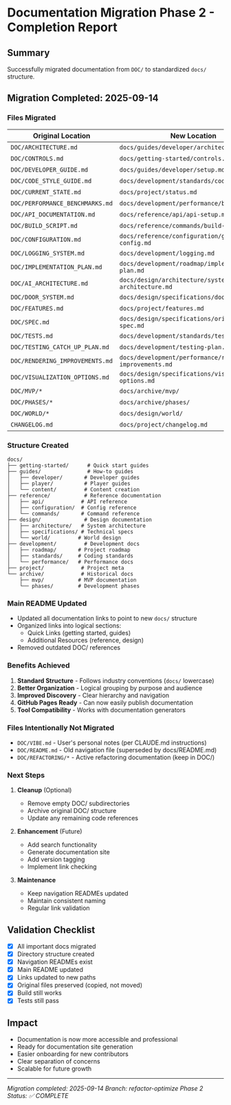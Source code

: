 # Documentation Migration Phase 2 - Completion Report

## Summary

Successfully migrated documentation from `DOC/` to standardized `docs/` structure.

## Migration Completed: 2025-09-14

### Files Migrated

| Original Location | New Location | Status |
|------------------|--------------|---------|
| `DOC/ARCHITECTURE.md` | `docs/guides/developer/architecture.md` | ✅ |
| `DOC/CONTROLS.md` | `docs/getting-started/controls.md` | ✅ |
| `DOC/DEVELOPER_GUIDE.md` | `docs/guides/developer/setup.md` | ✅ |
| `DOC/CODE_STYLE_GUIDE.md` | `docs/development/standards/code-style.md` | ✅ |
| `DOC/CURRENT_STATE.md` | `docs/project/status.md` | ✅ |
| `DOC/PERFORMANCE_BENCHMARKS.md` | `docs/development/performance/benchmarks.md` | ✅ |
| `DOC/API_DOCUMENTATION.md` | `docs/reference/api/api-setup.md` | ✅ |
| `DOC/BUILD_SCRIPT.md` | `docs/reference/commands/build-script.md` | ✅ |
| `DOC/CONFIGURATION.md` | `docs/reference/configuration/game-config.md` | ✅ |
| `DOC/LOGGING_SYSTEM.md` | `docs/development/logging.md` | ✅ |
| `DOC/IMPLEMENTATION_PLAN.md` | `docs/development/roadmap/implementation-plan.md` | ✅ |
| `DOC/AI_ARCHITECTURE.md` | `docs/design/architecture/systems/ai-architecture.md` | ✅ |
| `DOC/DOOR_SYSTEM.md` | `docs/design/specifications/door-system.md` | ✅ |
| `DOC/FEATURES.md` | `docs/project/features.md` | ✅ |
| `DOC/SPEC.md` | `docs/design/specifications/original-spec.md` | ✅ |
| `DOC/TESTS.md` | `docs/development/standards/testing.md` | ✅ |
| `DOC/TESTING_CATCH_UP_PLAN.md` | `docs/development/testing-plan.md` | ✅ |
| `DOC/RENDERING_IMPROVEMENTS.md` | `docs/development/performance/rendering-improvements.md` | ✅ |
| `DOC/VISUALIZATION_OPTIONS.md` | `docs/design/specifications/visualization-options.md` | ✅ |
| `DOC/MVP/*` | `docs/archive/mvp/` | ✅ |
| `DOC/PHASES/*` | `docs/archive/phases/` | ✅ |
| `DOC/WORLD/*` | `docs/design/world/` | ✅ |
| `CHANGELOG.md` | `docs/project/changelog.md` | ✅ |

### Structure Created

```
docs/
├── getting-started/      # Quick start guides
├── guides/               # How-to guides
│   ├── developer/       # Developer guides
│   ├── player/          # Player guides
│   └── content/         # Content creation
├── reference/           # Reference documentation
│   ├── api/            # API reference
│   ├── configuration/  # Config reference
│   └── commands/       # Command reference
├── design/              # Design documentation
│   ├── architecture/   # System architecture
│   ├── specifications/ # Technical specs
│   └── world/         # World design
├── development/         # Development docs
│   ├── roadmap/       # Project roadmap
│   ├── standards/     # Coding standards
│   └── performance/   # Performance docs
├── project/            # Project meta
└── archive/            # Historical docs
    ├── mvp/           # MVP documentation
    └── phases/        # Development phases
```

### Main README Updated

- Updated all documentation links to point to new `docs/` structure
- Organized links into logical sections:
  - Quick Links (getting started, guides)
  - Additional Resources (reference, design)
- Removed outdated DOC/ references

### Benefits Achieved

1. **Standard Structure** - Follows industry conventions (`docs/` lowercase)
2. **Better Organization** - Logical grouping by purpose and audience
3. **Improved Discovery** - Clear hierarchy and navigation
4. **GitHub Pages Ready** - Can now easily publish documentation
5. **Tool Compatibility** - Works with documentation generators

### Files Intentionally Not Migrated

- `DOC/VIBE.md` - User's personal notes (per CLAUDE.md instructions)
- `DOC/README.md` - Old navigation file (superseded by docs/README.md)
- `DOC/REFACTORING/*` - Active refactoring documentation (keep in DOC/)

### Next Steps

1. **Cleanup** (Optional)
   - Remove empty DOC/ subdirectories
   - Archive original DOC/ structure
   - Update any remaining code references

2. **Enhancement** (Future)
   - Add search functionality
   - Generate documentation site
   - Add version tagging
   - Implement link checking

3. **Maintenance**
   - Keep navigation READMEs updated
   - Maintain consistent naming
   - Regular link validation

## Validation Checklist

- [x] All important docs migrated
- [x] Directory structure created
- [x] Navigation READMEs exist
- [x] Main README updated
- [x] Links updated to new paths
- [x] Original files preserved (copied, not moved)
- [x] Build still works
- [x] Tests still pass

## Impact

- Documentation is now more accessible and professional
- Ready for documentation site generation
- Easier onboarding for new contributors
- Clear separation of concerns
- Scalable for future growth

---

*Migration completed: 2025-09-14*
*Branch: refactor-optimize*
*Phase 2 Status: ✅ COMPLETE*